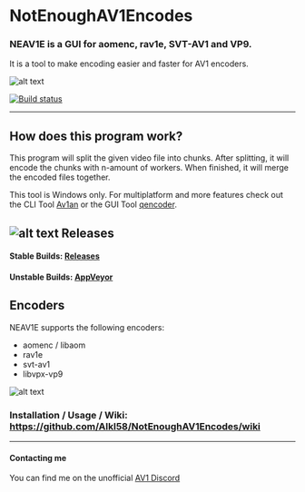 # NotEnoughAV1Encodes

### NEAV1E is a GUI for aomenc, rav1e, SVT-AV1 and VP9. 

It is a tool to make encoding easier and faster for AV1 encoders.

![alt text](https://i.imgur.com/TjN27T4.png "Happy Spooktober!")

[![Build status](https://ci.appveyor.com/api/projects/status/f3wd2kr5i8eofj88/branch/master?svg=true)](https://ci.appveyor.com/project/Alkl/notenoughav1encodes/branch/master)

---

## How does this program work?
This program will split the given video file into chunks. After splitting, it will encode the chunks with n-amount of workers. 
When finished, it will merge the encoded files together.

This tool is Windows only. For multiplatform and more features check out the CLI Tool [Av1an](https://github.com/master-of-zen/Av1an) or the GUI Tool [qencoder](https://github.com/natis1/qencoder).

## ![alt text](https://i.imgur.com/Ql4lP4E.png) Releases

#### Stable Builds: [Releases](https://github.com/Alkl58/NotEnoughAV1Encodes/releases)

#### Unstable Builds: [AppVeyor](https://ci.appveyor.com/project/Alkl/notenoughav1encodes/branch/master/artifacts)

## Encoders

NEAV1E supports the following encoders:

- aomenc / libaom
- rav1e
- svt-av1
- libvpx-vp9 

![alt text](https://i.imgur.com/5LfxPjT.png)

### Installation / Usage / Wiki: https://github.com/Alkl58/NotEnoughAV1Encodes/wiki

---

#### Contacting me
You can find me on the unofficial [AV1 Discord](https://discord.gg/HSBxne3)

